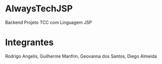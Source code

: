# AlwaysTechJSP
Backend Projeto TCC com Linguagem JSP

# Integrantes
Rodrigo Angelis, Guilherme Manfrin, Geovanna dos Santos, Diego Almeida

